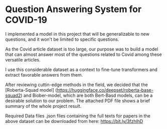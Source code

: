 # Question Answering System for COVID-19
I implemented a model in this project that will be generalizable to new questions, and it won't be limited to specific questions.

As the Covid article dataset is too large, our purpose was to build a model that can almost answer most of the questions related to Covid among these versatile articles.

I use this considerable dataset as a context to fine-tune transformers and extract  favorable answers from them. 

After reviewing cuttin-edge methods in the field, we decided that the [Roberta-Squad model] (https://huggingface.co/deepset/roberta-base-squad2) and Biober-model, which are both Bert-Basd models, can be a desirable solution to our problem.
The attached PDF file shows a brief summary of the whole project result.

Required Data files
.json files containing the full texts for papers in the above dataset can be downloaded from here: https://bit.ly/3fzhlhD

